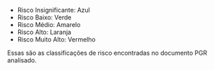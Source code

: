 - Risco Insignificante: Azul
- Risco Baixo: Verde
- Risco Médio: Amarelo
- Risco Alto: Laranja
- Risco Muito Alto: Vermelho

Essas são as classificações de risco encontradas no documento PGR analisado.